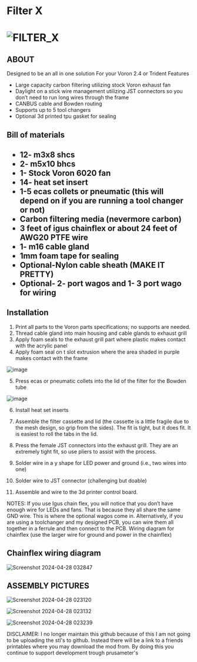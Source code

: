 <h1>Filter X<h1>

  ![FILTER_X](https://github.com/nateb16/VoronUsers/assets/40711977/ee9914e9-87dd-4ff2-b12d-faad64b54189)

<h2>ABOUT</h2>

Designed to be an all in one solution For your Voron 2.4 or Trident
Features
* Large capacity carbon filtering utilizing stock Voron exhaust fan
* Daylight on a stick wire management utilizing JST connectors so you don’t need to run long wires through the frame
* CANBUS cable and Bowden routing
* Supports up to 5 tool changers
* Optional 3d printed tpu gasket for sealing

<h2>Bill of materials<h2>

* 12- m3x8 shcs 
* 2- m5x10 bhcs
* 1- Stock Voron 6020 fan
* 14- heat set insert
* 1-5 ecas collets or pneumatic  (this will depend on if you are running a tool changer or not)
* Carbon filtering media (nevermore carbon)
* 3 feet of igus chainflex or about 24 feet of AWG20 PTFE wire
* 1- m16 cable gland
* 1mm foam tape for sealing
* Optional-Nylon cable sheath (MAKE IT PRETTY)
* Optional- 2- port wagos and 1- 3 port wago for wiring

<h2>Installation</h2>

1.	Print all parts to the Voron parts specifications; no supports are needed.
2.	Thread cable gland into main housing and cable glands to exhaust grill
3.	Apply foam seals to the exhaust grill part where plastic makes contact with the acrylic panel
4.	Apply foam seal on t slot extrusion where the area shaded in purple makes contact with the frame 

![image](https://github.com/nateb16/VoronUsers/assets/40711977/c29d7d21-6dee-4631-9ccb-6bd8bc1957c6)


5.	Press ecas or pneumatic collets into the lid of the filter for the Bowden tube 

![image](https://github.com/nateb16/VoronUsers/assets/40711977/00542c6f-a74a-4eb1-9ae6-f8e54c1fcb64)


6.	Install heat set inserts 

7.	Assemble the filter cassette and lid (the cassette is a little fragile due to the mesh design, so grip from the sides). The fit is tight, but it does fit. It is easiest to roll the tabs in the lid.

8.	Press the female JST connectors into the exhaust grill. They are an extremely tight fit, so use pliers to assist with the process. 

9.	Solder wire in a y shape for LED power and ground (i.e., two wires into one)

10.	Solder wire to JST connector (challenging but doable)

11.	Assemble and wire to the 3d printer control board.

NOTES:
If you use Igus chain flex, you will notice that you don’t have enough wire for LEDs and fans. That is because they all share the same GND wire. This is where the optional wagos come in. Alternatively, if you are using a toolchanger and my designed PCB, you can wire them all together in a ferrule and then connect to the PCB.
Wiring diagram for chainflex (use the larger wire for ground and power in the chainflex)

<h2>Chainflex wiring diagram</h2>
 
 ![Screenshot 2024-04-28 032847](https://github.com/nateb16/VoronUsers/assets/40711977/6bd1f304-59db-4ec3-8b5d-b57bdacfeb95)

<h2>ASSEMBLY PICTURES</h2>

![Screenshot 2024-04-28 023120](https://github.com/nateb16/VoronUsers/assets/40711977/4324485c-f238-4493-a307-49e0963518b4)

![Screenshot 2024-04-28 023132](https://github.com/nateb16/VoronUsers/assets/40711977/e6ea25d7-c642-4400-b2d9-4462a3de7cc3)

![Screenshot 2024-04-28 023239](https://github.com/nateb16/VoronUsers/assets/40711977/3633bced-85b7-49b9-b1fb-3bf8002b6689)


DISCLAIMER: 
I no longer maintain this github because of this I am not going to be uploading the stl's to github. Instead there will be a link to a friends printables where you may download the mod from. By doing this you continue to support development trough prusameter's
